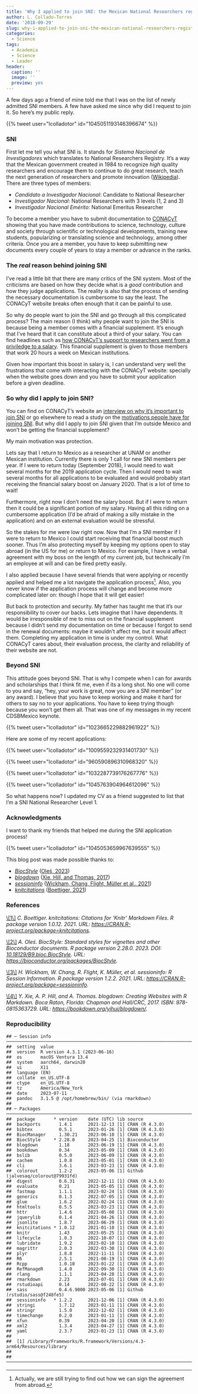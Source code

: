 ```yaml
---
title: 'Why I applied to join SNI: the Mexican National Researchers registry'
author: L. Collado-Torres
date: '2018-09-29'
slug: why-i-applied-to-join-sni-the-mexican-national-researchers-registry
categories:
  - Science
tags:
  - Academia
  - Science
  - Leader
header:
  caption: ''
  image: ''
  preview: yes
---
```


A few days ago a friend of mine told me that I was on the list of newly admitted SNI members. A few have asked me since why did I request to join it. So here’s my public reply.

{{% tweet user="lcolladotor" id="1045051193146396674" %}}

### SNI

First let me tell you what SNI is. It stands for *Sistema Nacional de Investigadores* which translates to National Researchers Registry. It’s a way that the Mexican government created in 1984 to recognize *high* quality researchers and encourage them to continue to do great research, teach the next generation of researchers and promote innovation ([Wikipedia](https://es.wikipedia.org/wiki/Sistema_Nacional_de_Investigadores_(M%C3%A9xico))). There are three types of members:

- *Candidato a Investigador Nacional*: Candidate to National Researcher
- *Investigador Nacional*: National Researchers with 3 levels (1, 2 and 3)
- *Investigador Nacional Emérito*: National Emeritus Researcher

To become a member you have to submit documentation to [CONACyT](https://twitter.com/Conacyt_MX) showing that you have made contributions to science, technology, culture and society through scientific or technological developments, training new students, popularizing or translating science and technology, among other criteria. Once you are a member, you have to keep submitting new documents every couple of years to stay a member or advance in the ranks.

### The *real* reason behind joining SNI

I’ve read a little bit that there are many critics of the SNI system. Most of the criticisms are based on how they decide what is a *good* contribution and how they judge applications. The reality is also that the process of sending the necessary documentation is cumbersome to say the least. The CONACyT website breaks often enough that it can be painful to use.

So why do people want to join the SNI and go through all this complicated process? The main reason (I think) why people want to join the SNI is because being a member comes with a financial supplement. It’s enough that I’ve heard that it can constitute about a third of your salary. You can find headlines such as [how CONACyT’s support to researchers went from a priviledge to a salary](http://www.elfinanciero.com.mx/empresas/apoyo-del-conacyt-a-investigadores-paso-de-privilegio-a-sueldo). This financial supplement is given to those members that work 20 hours a week on Mexican institutions.

Given how important this boost in salary is, I can understand very well the frustrations that come with interacting with the CONACyT website: specially when the website goes down and you have to submit your application before a given deadline.

### So why did I apply to join SNI?

You can find on CONACyT’s website an [interview on why it’s important to join SNI](http://www.conacytprensa.mx/index.php/sociedad/politica-cientifica/7698-por-que-es-importante-pertenecer-al-sni) or go elsewhere to read a study on the [motivations people have for joining SNI](https://sinectica.iteso.mx/index.php/SINECTICA/article/view/155/786). But why did I apply to join SNI given that I’m outside Mexico and won’t be getting the financial supplement?

My main motivation was protection.

Lets say that I return to Mexico as a researcher at UNAM or another Mexican institution. Currently there is only 1 call for new SNI members per year. If I were to return today (September 2018), I would need to wait several months for the 2019 application cycle. Then I would need to wait several months for all applications to be evaluated and would probably start receiving the financial salary boost on January 2020. That is a lot of time to wait!

Furthermore, right now I don’t need the salary boost. But if I were to return then it could be a significant portion of my salary. Having all this riding on a cumbersome application (I’d be afraid of making a silly mistake in the application) and on an external evaluation would be stressful.

So the stakes for me were low right now. Now that I’m a SNI member if I were to return to Mexico I could start receiving that financial boost much sooner. Thus I’m also protecting myself by keeping my options open to stay abroad (in the US for me) or return to Mexico. For example, I have a verbal agreement with my boss on the length of my current job, but technically I’m an employee at will and can be fired pretty easily.

I also applied because I have several friends that were applying or recently applied and helped me a lot navigate the application process[^1]. Also, you never know if the application process will change and become more complicated later on: though I hope that it will get easier!

But back to protection and security. My father has taught me that it’s our responsibility to cover our backs. Lets imagine that I have dependents. It would be irresponsible of me to miss out on the financial supplement because I didn’t send my documentation on time or because I forgot to send in the renewal documents: maybe it wouldn’t affect me, but it would affect them. Completing my application in time is under my control. What CONACyT cares about, their evaluation process, the clarity and reliability of their website are not.

### Beyond SNI

This attitude goes beyond SNI. That is why I compete when I can for awards and scholarships that I think fit me, even if its a long shot. No one will come to you and say, “hey, your work is great, now you are a SNI member” (or any award). I believe that you have to keep working and make it hard for others to say no to your applications. You have to keep trying though because you won’t get them all. That was one of my messages in my recent CDSBMexico keynote.

{{% tweet user="lcolladotor" id="1023665229882961922" %}}

Here are some of my recent applications:

{{% tweet user="lcolladotor" id="1009559232931401730" %}}

{{% tweet user="lcolladotor" id="960590896310968320" %}}

{{% tweet user="lcolladotor" id="1032287739176267776" %}}

{{% tweet user="lcolladotor" id="1045763904964612096" %}}

So what happens now? I updated my CV as a friend suggested to list that I’m a SNI National Researcher Level 1.

### Acknowledgments

I want to thank my friends that helped me during the SNI application process!

{{% tweet user="lcolladotor" id="1045053659967639555" %}}

This blog post was made possible thanks to:

- *[BiocStyle](https://bioconductor.org/packages/3.17/BiocStyle)* <a id='cite-Oles_2023'></a>(<a href='https://bioconductor.org/packages/BiocStyle'>Oleś, 2023</a>)
- *[blogdown](https://CRAN.R-project.org/package=blogdown)* <a id='cite-Xie_2017'></a>(<a href='https://bookdown.org/yihui/blogdown/'>Xie, Hill, and Thomas, 2017</a>)
- *[sessioninfo](https://CRAN.R-project.org/package=sessioninfo)* <a id='cite-Wickham_2021'></a>(<a href='https://CRAN.R-project.org/package=sessioninfo'>Wickham, Chang, Flight, Müller et al., 2021</a>)
- *[knitcitations](https://CRAN.R-project.org/package=knitcitations)* <a id='cite-Boettiger_2021'></a>(<a href='https://CRAN.R-project.org/package=knitcitations'>Boettiger, 2021</a>)

### References

<p>
<a id='bib-Boettiger_2021'></a><a href="#cite-Boettiger_2021">\[1\]</a><cite>
C. Boettiger.
<em>knitcitations: Citations for ‘Knitr’ Markdown Files</em>.
R package version 1.0.12.
2021.
URL: <a href="https://CRAN.R-project.org/package=knitcitations">https://CRAN.R-project.org/package=knitcitations</a>.</cite>
</p>
<p>
<a id='bib-Oles_2023'></a><a href="#cite-Oles_2023">\[2\]</a><cite>
A. Oleś.
<em>BiocStyle: Standard styles for vignettes and other Bioconductor documents</em>.
R package version 2.28.0.
2023.
DOI: <a href="https://doi.org/10.18129/B9.bioc.BiocStyle">10.18129/B9.bioc.BiocStyle</a>.
URL: <a href="https://bioconductor.org/packages/BiocStyle">https://bioconductor.org/packages/BiocStyle</a>.</cite>
</p>
<p>
<a id='bib-Wickham_2021'></a><a href="#cite-Wickham_2021">\[3\]</a><cite>
H. Wickham, W. Chang, R. Flight, K. Müller, et al.
<em>sessioninfo: R Session Information</em>.
R package version 1.2.2.
2021.
URL: <a href="https://CRAN.R-project.org/package=sessioninfo">https://CRAN.R-project.org/package=sessioninfo</a>.</cite>
</p>
<p>
<a id='bib-Xie_2017'></a><a href="#cite-Xie_2017">\[4\]</a><cite>
Y. Xie, A. P. Hill, and A. Thomas.
<em>blogdown: Creating Websites with R Markdown</em>.
Boca Raton, Florida: Chapman and Hall/CRC, 2017.
ISBN: 978-0815363729.
URL: <a href="https://bookdown.org/yihui/blogdown/">https://bookdown.org/yihui/blogdown/</a>.</cite>
</p>

### Reproducibility

    ## ─ Session info ───────────────────────────────────────────────────────────────────────────────────────────────────────
    ##  setting  value
    ##  version  R version 4.3.1 (2023-06-16)
    ##  os       macOS Ventura 13.4
    ##  system   aarch64, darwin20
    ##  ui       X11
    ##  language (EN)
    ##  collate  en_US.UTF-8
    ##  ctype    en_US.UTF-8
    ##  tz       America/New_York
    ##  date     2023-07-11
    ##  pandoc   3.1.5 @ /opt/homebrew/bin/ (via rmarkdown)
    ## 
    ## ─ Packages ───────────────────────────────────────────────────────────────────────────────────────────────────────────
    ##  package       * version    date (UTC) lib source
    ##  backports       1.4.1      2021-12-13 [1] CRAN (R 4.3.0)
    ##  bibtex          0.5.1      2023-01-26 [1] CRAN (R 4.3.0)
    ##  BiocManager     1.30.21    2023-06-10 [1] CRAN (R 4.3.0)
    ##  BiocStyle     * 2.28.0     2023-04-25 [1] Bioconductor
    ##  blogdown        1.18       2023-06-19 [1] CRAN (R 4.3.0)
    ##  bookdown        0.34       2023-05-09 [1] CRAN (R 4.3.0)
    ##  bslib           0.5.0      2023-06-09 [1] CRAN (R 4.3.0)
    ##  cachem          1.0.8      2023-05-01 [1] CRAN (R 4.3.0)
    ##  cli             3.6.1      2023-03-23 [1] CRAN (R 4.3.0)
    ##  colorout        1.2-2      2023-05-06 [1] Github (jalvesaq/colorout@79931fd)
    ##  digest          0.6.31     2022-12-11 [1] CRAN (R 4.3.0)
    ##  evaluate        0.21       2023-05-05 [1] CRAN (R 4.3.0)
    ##  fastmap         1.1.1      2023-02-24 [1] CRAN (R 4.3.0)
    ##  generics        0.1.3      2022-07-05 [1] CRAN (R 4.3.0)
    ##  glue            1.6.2      2022-02-24 [1] CRAN (R 4.3.0)
    ##  htmltools       0.5.5      2023-03-23 [1] CRAN (R 4.3.0)
    ##  httr            1.4.6      2023-05-08 [1] CRAN (R 4.3.0)
    ##  jquerylib       0.1.4      2021-04-26 [1] CRAN (R 4.3.0)
    ##  jsonlite        1.8.7      2023-06-29 [1] CRAN (R 4.3.0)
    ##  knitcitations * 1.0.12     2021-01-10 [1] CRAN (R 4.3.0)
    ##  knitr           1.43       2023-05-25 [1] CRAN (R 4.3.0)
    ##  lifecycle       1.0.3      2022-10-07 [1] CRAN (R 4.3.0)
    ##  lubridate       1.9.2      2023-02-10 [1] CRAN (R 4.3.0)
    ##  magrittr        2.0.3      2022-03-30 [1] CRAN (R 4.3.0)
    ##  plyr            1.8.8      2022-11-11 [1] CRAN (R 4.3.0)
    ##  R6              2.5.1      2021-08-19 [1] CRAN (R 4.3.0)
    ##  Rcpp            1.0.10     2023-01-22 [1] CRAN (R 4.3.0)
    ##  RefManageR      1.4.0      2022-09-30 [1] CRAN (R 4.3.0)
    ##  rlang           1.1.1      2023-04-28 [1] CRAN (R 4.3.0)
    ##  rmarkdown       2.23       2023-07-01 [1] CRAN (R 4.3.0)
    ##  rstudioapi      0.14       2022-08-22 [1] CRAN (R 4.3.0)
    ##  sass            0.4.6.9000 2023-05-06 [1] Github (rstudio/sass@f248fe5)
    ##  sessioninfo   * 1.2.2      2021-12-06 [1] CRAN (R 4.3.0)
    ##  stringi         1.7.12     2023-01-11 [1] CRAN (R 4.3.0)
    ##  stringr         1.5.0      2022-12-02 [1] CRAN (R 4.3.0)
    ##  timechange      0.2.0      2023-01-11 [1] CRAN (R 4.3.0)
    ##  xfun            0.39       2023-04-20 [1] CRAN (R 4.3.0)
    ##  xml2            1.3.4      2023-04-27 [1] CRAN (R 4.3.0)
    ##  yaml            2.3.7      2023-01-23 [1] CRAN (R 4.3.0)
    ## 
    ##  [1] /Library/Frameworks/R.framework/Versions/4.3-arm64/Resources/library
    ## 
    ## ──────────────────────────────────────────────────────────────────────────────────────────────────────────────────────

[^1]: Actually, we are still trying to find out how we can sign the agreement from abroad.
